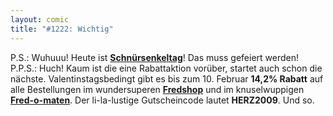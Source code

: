 ```yaml
---
layout: comic
title: "#1222: Wichtig"
---
```


P.S.: 
Wuhuuu! Heute ist <a href="http://www.fonflatter.de/dateien/kalender_fonflatter_2009.pdf"><strong>Schnürsenkeltag</strong></a>! Das muss gefeiert werden!
P.P.S.:
Huch! 
Kaum ist die eine Rabattaktion vorüber, startet auch schon die nächste.
Valentinstagsbedingt gibt es bis zum 10. Februar <strong>14,2% Rabatt</strong> auf alle Bestellungen im wundersuperen <a href="http://fredshop.spreadshirt.net/de/DE/Shop"><strong>Fredshop</strong></a> und im knuselwuppigen <a href="http://fred-o-mat.spreadshirt.net/-/-/Shop/"><strong>Fred-o-maten</strong></a>. 
Der li-la-lustige Gutscheincode lautet <strong>HERZ2009</strong>.
Und so.
